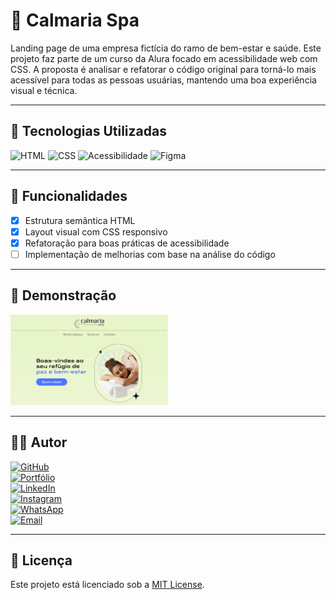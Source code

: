 # 📌 Calmaria Spa

Landing page de uma empresa fictícia do ramo de bem-estar e saúde. Este projeto faz parte de um curso da Alura focado em acessibilidade web com CSS. A proposta é analisar e refatorar o código original para torná-lo mais acessível para todas as pessoas usuárias, mantendo uma boa experiência visual e técnica.

---

## 🔧 Tecnologias Utilizadas

![HTML](https://img.shields.io/badge/HTML5-E34F26?style=flat&logo=html5&logoColor=white)
![CSS](https://img.shields.io/badge/CSS3-1572B6?style=flat&logo=css3&logoColor=white)
![Acessibilidade](https://img.shields.io/badge/Acessibilidade-Web-6A1B9A?style=flat&logo=accessibility&logoColor=white)
![Figma](https://img.shields.io/badge/Figma-000000?style=flat&logo=figma)

---

## 🧠 Funcionalidades

- [x] Estrutura semântica HTML
- [x] Layout visual com CSS responsivo
- [x] Refatoração para boas práticas de acessibilidade
- [ ] Implementação de melhorias com base na análise do código

---

## 📸 Demonstração

<img src="./assets/screenshot.png" alt="Calmaria Spa" width="50%">

---

## 🧑‍💻 Autor

[![GitHub](https://img.shields.io/badge/GitHub-VictorMelkor-181717?style=flat&logo=github)](https://github.com/VictorMelkor)  
[![Portfólio](https://img.shields.io/badge/Portfólio-Online-blueviolet?style=flat&logo=google-chrome)](https://victormelkor.github.io)  
[![LinkedIn](https://img.shields.io/badge/LinkedIn-victormelkor-0077B5?style=flat&logo=linkedin)](https://www.linkedin.com/in/victormelkor)  
[![Instagram](https://img.shields.io/badge/Instagram-victormelkor-E4405F?style=flat&logo=instagram&logoColor=white)](https://www.instagram.com/victormelkor)  
[![WhatsApp](https://img.shields.io/badge/WhatsApp-Chat-25D366?style=flat&logo=whatsapp&logoColor=white)](https://wa.me/5585988209392)  
[![Email](https://img.shields.io/badge/Email-victormelkor%40outlook.com-D14836?style=flat&logo=gmail&logoColor=white)](mailto:victormelkor@outlook.com)

---

## 📄 Licença

Este projeto está licenciado sob a [MIT License](LICENSE).
